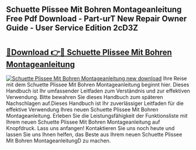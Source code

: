 ## Schuette Plissee Mit Bohren Montageanleitung Free Pdf Download - Part-urT New Repair Owner Guide - User Service Edition 2cD3Z

# <h2><a href="http://df7gz7.blite.top/?on=Schuette+Plissee+Mit+Bohren+Montageanleitung">🔗Download 👉🔴 Schuette Plissee Mit Bohren Montageanleitung</a></h2>

[![Schuette Plissee Mit Bohren Montageanleitung new download](https://i.imgur.com/lujVjoI.png)](http://df7gz7.blite.top/?on=Schuette+Plissee+Mit+Bohren+Montageanleitung)
Ihre Reise mit dem Schuette Plissee Mit Bohren Montageanleitung beginnt hier. Dieses Handbuch ist Ihr umfassender Leitfaden zum Verständnis und zur effektiven Verwendung. Bitte bewahren Sie dieses Handbuch zum späteren Nachschlagen auf.Dieses Handbuch ist Ihr zuverlässiger Leitfaden für die effektive Verwendung Ihres neuen Schuette Plissee Mit Bohren Montageanleitung. Erleben Sie die Leistungsfähigkeit der Funktionsliste mit Ihrem neuen Schuette Plissee Mit Bohren Montageanleitung auf Knopfdruck. Lass uns anfangen! Kontaktieren Sie uns noch heute und lassen Sie uns Ihnen helfen, das Beste aus Ihrem neuen Schuette Plissee Mit Bohren MontageanleitungD zu machen.
